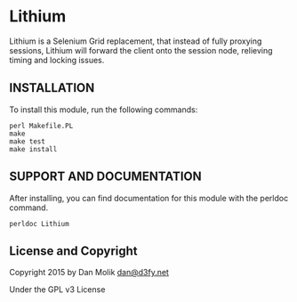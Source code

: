 Lithium
=======

Lithium is a Selenium Grid replacement, that instead of fully proxying sessions, Lithium
will forward the client onto the session node, relieving timing and locking issues.

INSTALLATION
------------

To install this module, run the following commands:

	perl Makefile.PL
	make
	make test
	make install

SUPPORT AND DOCUMENTATION
-------------------------

After installing, you can find documentation for this module with the
perldoc command.

    perldoc Lithium

License and Copyright
---------------------

Copyright 2015 by Dan Molik <dan@d3fy.net>

Under the GPL v3 License
